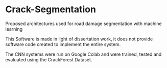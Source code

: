 # Crack-Segmentation
Proposed architectures used for road damage segmentation with machine learning

This Software is made in light of dissertation work, it does not provide software code created to implement the entire system.

The CNN systems were run on Google Colab and were trained, tested and evaluated using the CrackForest Dataset.
